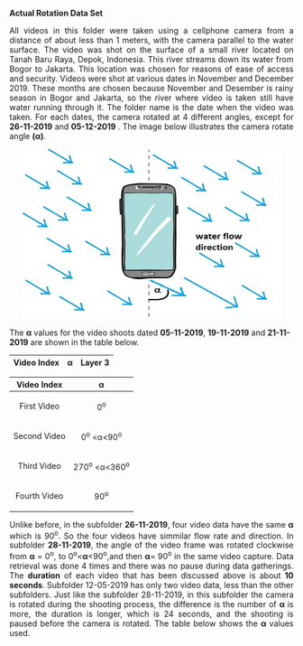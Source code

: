 <b> Actual Rotation Data Set </b>
<p align="justify">
All videos in this folder were taken using a cellphone camera from a distance of about less than 1 meters, with the camera parallel to
the water surface. The video was shot  on the surface of a small river located on Tanah Baru Raya, Depok, Indonesia. This river streams down its water from Bogor to  Jakarta.  This location was chosen for reasons of ease of access and security. Videos were shot at various dates in November and December 2019. These months are chosen because November and Desember is rainy season in Bogor and Jakarta,  so  the  river  where  video is taken still have water running through it. The folder name is the date when the video was taken.
For each dates, the camera rotated at 4 different angles, except for <b>26-11-2019</b> and <b> 05-12-2019 </b>. The image below illustrates the camera rotate angle <b>(&alpha;)</b>.
 </p>

<p align="center">
  <img width="460" height="300" src="https://github.com/BenSirenden/Open-Channel-Water-Flow-Video/blob/main/images/water%20direction.jpg">
</p>

<p>
 The <b>&alpha;</b> values for the video shoots dated <b>05-11-2019</b>, <b>19-11-2019</b> and <b>21-11-2019</b> are shown in the table below.
</p>
 
 <table>
  <thead>
    <tr>
       <th><b>Video Index</b></th>
       <th><b>&alpha;</b></th>
       <th>Layer 3</th>
     </tr>
  </thead>
 </table>
 
 
| Video Index | &alpha; |
|:-:|:-:|
| First Video | <p align="center"> 0<sup>o</sup> </p> |
| Second Video | <p align="center"> 0<sup>o</sup> <&alpha;<90<sup>o</sup> </p> |
| Third Video | <p align="center">270<sup>o</sup> <&alpha;<360<sup>o</sup></p> |
| Fourth Video | <p align="center">90<sup>o</sup></p> |

<p align="justify">
Unlike before, in the subfolder <b>26-11-2019</b>, four video data have the same <b>&alpha;</b> which is 90<sup>o</sup>. So the four videos have simmilar flow rate and direction. In subfolder <b>28-11-2019</b>, the angle of the video frame was rotated clockwise from <b>α</b> = 0<sup>o</sup>, to 0<sup>o</sup><<b>α</b><90<sup>o</sup>,and then <b>α</b>= 90<sup>o</sup> in the same video capture. Data retrieval  was  done  4  times and there was no pause during data gatherings. The <b>duration</b> of each video that has been discussed above is about <b>10 seconds</b>. Subfolder 12-05-2019 has only two video data, less than the other subfolders. Just like the subfolder 28-11-2019, in this subfolder the camera is rotated during the shooting process, the difference is the number of <b>α</b> is more, the duration is longer, which is 24 seconds, and the shooting is paused before the camera is rotated. The table below shows the <b>α</b> values used.
 </p>
